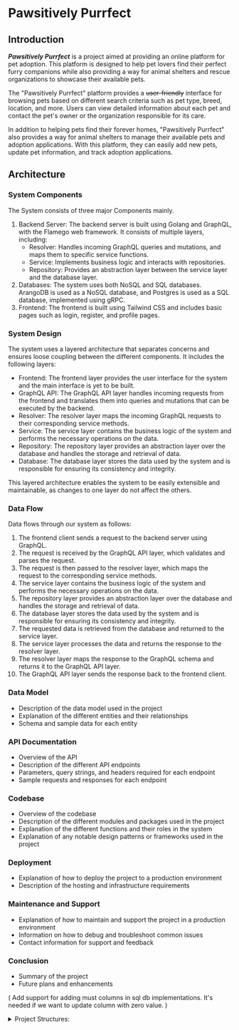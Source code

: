 # Pawsitively Purrfect

## Introduction
**_Pawsitively Purrfect_** is a project aimed at providing an online platform for pet adoption. This platform is designed to help pet lovers find their perfect furry companions while also providing a way for animal shelters and rescue organizations to showcase their available pets.

The "Pawsitively Purrfect" platform provides a ~~user-friendly~~ interface for browsing pets based on different search criteria such as pet type, breed, location, and more. Users can view detailed information about each pet and contact the pet's owner or the organization responsible for its care.

In addition to helping pets find their forever homes, "Pawsitively Purrfect" also provides a way for animal shelters to manage their available pets and adoption applications. With this platform, they can easily add new pets, update pet information, and track adoption applications.

## Architecture
### System Components
The System consists of three major Components mainly.

1. Backend Server: The backend server is built using Golang and GraphQL, with the Flamego web framework. It consists of multiple layers, including:
    - Resolver: Handles incoming GraphQL queries and mutations, and maps them to specific service functions.
    - Service: Implements business logic and interacts with repositories.
    - Repository: Provides an abstraction layer between the service layer and the database layer.
2. Databases: The system uses both NoSQL and SQL databases. ArangoDB is used as a NoSQL database, and Postgres is used as a SQL database, implemented using gRPC.
3. Frontend: The frontend is built using Tailwind CSS and includes basic pages such as login, register, and profile pages.

### System Design

The system uses a layered architecture that separates concerns and ensures loose coupling between the different components. It includes the following layers:

- Frontend: The frontend layer provides the user interface for the system and the main interface is yet to be built.
- GraphQL API: The GraphQL API layer handles incoming requests from the frontend and translates them into queries and mutations that can be executed by the backend.
- Resolver: The resolver layer maps the incoming GraphQL requests to their corresponding service methods.
- Service: The service layer contains the business logic of the system and performs the necessary operations on the data.
- Repository: The repository layer provides an abstraction layer over the database and handles the storage and retrieval of data.
- Database: The database layer stores the data used by the system and is responsible for ensuring its consistency and integrity.

This layered architecture enables the system to be easily extensible and maintainable, as changes to one layer do not affect the others.

### Data Flow
Data flows through our system as follows:

1. The frontend client sends a request to the backend server using GraphQL.
2. The request is received by the GraphQL API layer, which validates and parses the request.
3. The request is then passed to the resolver layer, which maps the request to the corresponding service methods.
4. The service layer contains the business logic of the system and performs the necessary operations on the data.
5. The repository layer provides an abstraction layer over the database and handles the storage and retrieval of data.
6. The database layer stores the data used by the system and is responsible for ensuring its consistency and integrity.
7. The requested data is retrieved from the database and returned to the service layer.
8. The service layer processes the data and returns the response to the resolver layer.
9. The resolver layer maps the response to the GraphQL schema and returns it to the GraphQL API layer.
10. The GraphQL API layer sends the response back to the frontend client.

### Data Model
- Description of the data model used in the project
- Explanation of the different entities and their relationships
- Schema and sample data for each entity

### API Documentation
- Overview of the API
- Description of the different API endpoints
- Parameters, query strings, and headers required for each endpoint
- Sample requests and responses for each endpoint

### Codebase
- Overview of the codebase
- Description of the different modules and packages used in the project
- Explanation of the different functions and their roles in the system
- Explanation of any notable design patterns or frameworks used in the project

### Deployment
- Explanation of how to deploy the project to a production environment
- Description of the hosting and infrastructure requirements

### Maintenance and Support
- Explanation of how to maintain and support the project in a production environment
- Information on how to debug and troubleshoot common issues
- Contact information for support and feedback

### Conclusion
- Summary of the project
- Future plans and enhancements

( Add support for adding must columns in sql db implementations.
It's needed if we want to update column with zero value. )

<details>
<summary>
Project Structures:
</summary>

```
- .github/
    - workflows/
        - ci.yml
        - release.yml
- api/
    - graphql/
        - resolvers/
            - resolver.go
            - pet.go
            - shelter.go
            - user.go
        - schema/
            - params.go
            - schema.go
    - http/
        - handlers/
            - graphql.go
            - user.go
        - middlewares/
            - auth.go
            - context.go
            - rate_limit.go
            - session_csrf.go
        - routes.go
- cmd/
    - config.go
    - root.go
    - serve.go
- configs/
    - .pawsitively-purrfect.yaml
    - config.go
- infra/
    - database/
        - nosql/
            - arangodb/
                - arangodb.go
            - mongodb/
            - mock/
                - mock.go
            - database.go
        - sql/
            - postgres/
            - database.go
    - logr/
        - logger.go
- models/
    - gqtypes/
        - pet.go
        - shelter.go
        - types.go
        - user.go
    - errors.go
    - pet.go
    - shelter.go
    - user.go
- pkg/
    - decode.go
    - hash.go
    - path.go
- repos/
    - pet/
        - pet.go
        - pet_mock.go
    - shelter/
        - shelter.go
        - shelter_mock.go
    - user/
        - user.go
        - user_mock.go
    - pet.go
    - shelter.go
    - user.go
- services/
    - all/
        - all.go
    - pet/
        - pet.go
    - shelter/
        - shelter.go
    - user/
        - user.go
    - pet.go
    - shelter.go
    - user.go
- templates/
    - login.tmpl
    - register.tmpl
    - profile.tmpl
    - templates.go
- main.go

- docker-compose.yml
- Dockerfile
- Makefile
- README.md
```
</details>
